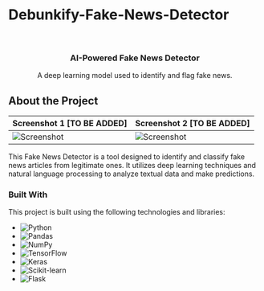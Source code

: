 # Debunkify-Fake-News-Detector
<br />
<div align="center">
  <h3 align="center">AI-Powered Fake News Detector</h3>

  <p align="center">
    A deep learning model used to identify and flag fake news.
    <br />
  </p>
</div>


<!-- ABOUT THE PROJECT -->
## About the Project

| Screenshot 1 [TO BE ADDED]                  | Screenshot 2 [TO BE ADDED]                  |
| ------------------------------------------- | ------------------------------------------- |
| ![Screenshot](URL_TO_IMAGE_1) | ![Screenshot](URL_TO_IMAGE_2) |

This Fake News Detector is a tool designed to identify and classify fake news articles from legitimate ones. It utilizes deep learning techniques and natural language processing to analyze textual data and make predictions. 

### Built With

This project is built using the following technologies and libraries:

* ![Python][Python-img]
* ![Pandas][Pandas-img]
* ![NumPy][NumPy-img]
* ![TensorFlow][TensorFlow-img]
* ![Keras][Keras-img]
* ![Scikit-learn][Scikit-learn-img]
* ![Flask][Flask-img]

<!-- Images for Technologies -->
[Python-img]: https://img.shields.io/badge/Python-3776AB?style=for-the-badge&logo=python&logoColor=white
[Pandas-img]: https://img.shields.io/badge/Pandas-150458?style=for-the-badge&logo=pandas&logoColor=white
[NumPy-img]: https://img.shields.io/badge/NumPy-013243?style=for-the-badge&logo=numpy&logoColor=white
[TensorFlow-img]: https://img.shields.io/badge/TensorFlow-FF6F00?style=for-the-badge&logo=tensorflow&logoColor=white
[Keras-img]: https://img.shields.io/badge/Keras-D00000?style=for-the-badge&logo=keras&logoColor=white
[Scikit-learn-img]: https://img.shields.io/badge/Scikit_learn-F7931E?style=for-the-badge&logo=scikit-learn&logoColor=white
[Flask-img]: https://img.shields.io/badge/Flask-000000?style=for-the-badge&logo=flask&logoColor=white
